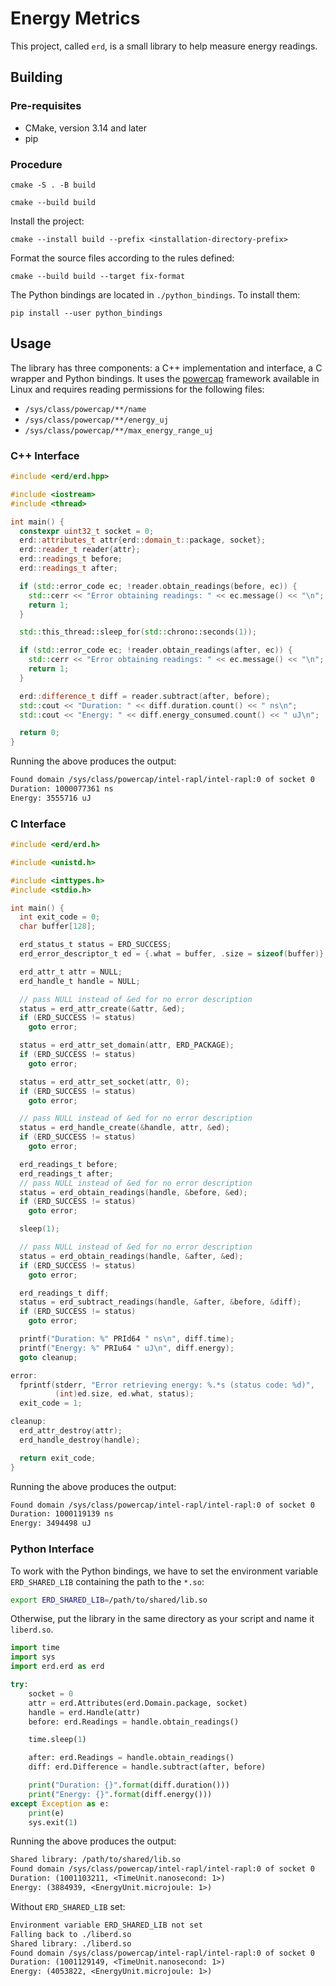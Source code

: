 # Energy Metrics

This project, called `erd`, is a small library to help measure energy readings.

## Building

### Pre-requisites

- CMake, version 3.14 and later
- pip

### Procedure

```shell
cmake -S . -B build
```

```shell
cmake --build build
```

Install the project:

```shell
cmake --install build --prefix <installation-directory-prefix>
```

Format the source files according to the rules defined:

```shell
cmake --build build --target fix-format
```

The Python bindings are located in `./python_bindings`. To install them:

```shell
pip install --user python_bindings
```

## Usage

The library has three components: a C++ implementation and interface, a C wrapper and Python
bindings. It uses the [powercap](https://www.kernel.org/doc/html/latest/power/powercap/powercap.html)
framework available in Linux and requires reading permissions for the following files:

- `/sys/class/powercap/**/name`
- `/sys/class/powercap/**/energy_uj`
- `/sys/class/powercap/**/max_energy_range_uj`

### C++ Interface

```cpp
#include <erd/erd.hpp>

#include <iostream>
#include <thread>

int main() {
  constexpr uint32_t socket = 0;
  erd::attributes_t attr{erd::domain_t::package, socket};
  erd::reader_t reader{attr};
  erd::readings_t before;
  erd::readings_t after;

  if (std::error_code ec; !reader.obtain_readings(before, ec)) {
    std::cerr << "Error obtaining readings: " << ec.message() << "\n";
    return 1;
  }

  std::this_thread::sleep_for(std::chrono::seconds(1));

  if (std::error_code ec; !reader.obtain_readings(after, ec)) {
    std::cerr << "Error obtaining readings: " << ec.message() << "\n";
    return 1;
  }

  erd::difference_t diff = reader.subtract(after, before);
  std::cout << "Duration: " << diff.duration.count() << " ns\n";
  std::cout << "Energy: " << diff.energy_consumed.count() << " uJ\n";

  return 0;
}
```

Running the above produces the output:

```txt
Found domain /sys/class/powercap/intel-rapl/intel-rapl:0 of socket 0
Duration: 1000077361 ns
Energy: 3555716 uJ
```

### C Interface

```c
#include <erd/erd.h>

#include <unistd.h>

#include <inttypes.h>
#include <stdio.h>

int main() {
  int exit_code = 0;
  char buffer[128];

  erd_status_t status = ERD_SUCCESS;
  erd_error_descriptor_t ed = {.what = buffer, .size = sizeof(buffer)};

  erd_attr_t attr = NULL;
  erd_handle_t handle = NULL;

  // pass NULL instead of &ed for no error description
  status = erd_attr_create(&attr, &ed);
  if (ERD_SUCCESS != status)
    goto error;

  status = erd_attr_set_domain(attr, ERD_PACKAGE);
  if (ERD_SUCCESS != status)
    goto error;

  status = erd_attr_set_socket(attr, 0);
  if (ERD_SUCCESS != status)
    goto error;

  // pass NULL instead of &ed for no error description
  status = erd_handle_create(&handle, attr, &ed);
  if (ERD_SUCCESS != status)
    goto error;

  erd_readings_t before;
  erd_readings_t after;
  // pass NULL instead of &ed for no error description
  status = erd_obtain_readings(handle, &before, &ed);
  if (ERD_SUCCESS != status)
    goto error;

  sleep(1);

  // pass NULL instead of &ed for no error description
  status = erd_obtain_readings(handle, &after, &ed);
  if (ERD_SUCCESS != status)
    goto error;

  erd_readings_t diff;
  status = erd_subtract_readings(handle, &after, &before, &diff);
  if (ERD_SUCCESS != status)
    goto error;

  printf("Duration: %" PRId64 " ns\n", diff.time);
  printf("Energy: %" PRIu64 " uJ\n", diff.energy);
  goto cleanup;

error:
  fprintf(stderr, "Error retrieving energy: %.*s (status code: %d)",
          (int)ed.size, ed.what, status);
  exit_code = 1;

cleanup:
  erd_attr_destroy(attr);
  erd_handle_destroy(handle);

  return exit_code;
}
```

Running the above produces the output:

```txt
Found domain /sys/class/powercap/intel-rapl/intel-rapl:0 of socket 0
Duration: 1000119139 ns
Energy: 3494498 uJ
```

### Python Interface

To work with the Python bindings, we have to set the environment variable `ERD_SHARED_LIB`
containing the path to the `*.so`:

```sh
export ERD_SHARED_LIB=/path/to/shared/lib.so
```

Otherwise, put the library in the same directory as your script and name it `liberd.so`.

```python
import time
import sys
import erd.erd as erd

try:
    socket = 0
    attr = erd.Attributes(erd.Domain.package, socket)
    handle = erd.Handle(attr)
    before: erd.Readings = handle.obtain_readings()

    time.sleep(1)

    after: erd.Readings = handle.obtain_readings()
    diff: erd.Difference = handle.subtract(after, before)

    print("Duration: {}".format(diff.duration()))
    print("Energy: {}".format(diff.energy()))
except Exception as e:
    print(e)
    sys.exit(1)
```

Running the above produces the output:

```txt
Shared library: /path/to/shared/lib.so
Found domain /sys/class/powercap/intel-rapl/intel-rapl:0 of socket 0
Duration: (1001103211, <TimeUnit.nanosecond: 1>)
Energy: (3884939, <EnergyUnit.microjoule: 1>)
```

Without `ERD_SHARED_LIB` set:

```txt
Environment variable ERD_SHARED_LIB not set
Falling back to ./liberd.so
Shared library: ./liberd.so
Found domain /sys/class/powercap/intel-rapl/intel-rapl:0 of socket 0
Duration: (1001129149, <TimeUnit.nanosecond: 1>)
Energy: (4053822, <EnergyUnit.microjoule: 1>)
```

